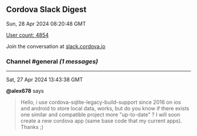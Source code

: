 ## Cordova Slack Digest
Sun, 28 Apr 2024 08:20:48 GMT

[User count: 4854](https://cordova.slack.com/)


Join the conversation at [slack.cordova.io](http://slack.cordova.io/)

### __Channel #general__ _(1 messages)_
---

Sat, 27 Apr 2024 13:43:38 GMT

__@alex678__ says 
> Hello, i use cordova-sqlite-legacy-build-support since 2016 on ios and android to store local data, works, but do you know if there exists one similar and compatible project more "up-to-date" ? I will soon create a new cordova app (same base code that my current apps). Thanks ;)
> 
